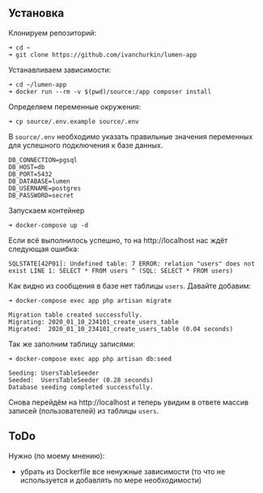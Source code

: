 ## Установка

Клонируем репозиторий:
```
➜ cd ~
➜ git clone https://github.com/ivanchurkin/lumen-app
```

Устанавливаем зависимости:
```
➜ cd ~/lumen-app
➜ docker run --rm -v $(pwd)/source:/app composer install
```

Определяем переменные окружения:
```
➜ cp source/.env.example source/.env
```

В `source/.env` необходимо указать правильные значения переменных для успешного подключения к базе данных.

```
DB_CONNECTION=pgsql
DB_HOST=db
DB_PORT=5432
DB_DATABASE=lumen
DB_USERNAME=postgres
DB_PASSWORD=secret
```

Запускаем контейнер
```
➜ docker-compose up -d
```

Если всё выполнилось успешно, то на http://localhost нас ждёт следующая ошибка:

```
SQLSTATE[42P01]: Undefined table: 7 ERROR: relation "users" does not exist LINE 1: SELECT * FROM users ^ (SQL: SELECT * FROM users)
```

Как видно из сообщения в базе нет таблицы `users`. Давайте добавим:

```
➜ docker-compose exec app php artisan migrate

Migration table created successfully.
Migrating: 2020_01_10_234101_create_users_table
Migrated:  2020_01_10_234101_create_users_table (0.04 seconds)
```

Так же заполним таблицу записями:

```
➜ docker-compose exec app php artisan db:seed

Seeding: UsersTableSeeder
Seeded:  UsersTableSeeder (0.28 seconds)
Database seeding completed successfully.
```

Снова перейдём на http://localhost и теперь увидим в ответе массив записей (пользователей) из таблицы `users`.

## ToDo

Нужно (по моему мнению):

- убрать из Dockerfile все ненужные зависимости (то что не используется и добавлять по мере необходимости)
